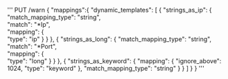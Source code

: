 '''
PUT /warn
{
	"mappings":{
		"dynamic_templates": [
        {
          "strings_as_ip": {
            "match_mapping_type": "string",   
            "match": "*Ip",                        
            "mapping": {                                  
              "type": "ip"
            }
          }
        },
        {
          "strings_as_long": {
            "match_mapping_type": "string",   
            "match": "*Port",                        
            "mapping": {                                  
              "type": "long"
            }
          }
        },
        {
            "strings_as_keyword": {
                "mapping": {
                    "ignore_above": 1024,
                    "type": "keyword"
                },
                "match_mapping_type": "string"
            }
        }
      ]
	}
}
'''